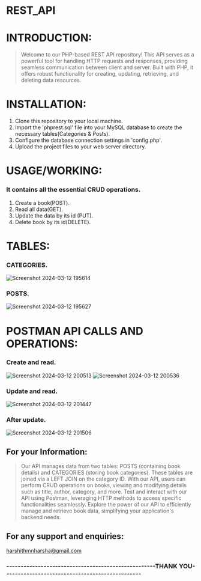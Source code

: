 # REST_API
# INTRODUCTION:
>Welcome to our PHP-based REST API repository! This API serves as a powerful tool for handling HTTP requests and responses, providing seamless communication between client and server. Built with PHP, it offers robust functionality for creating, updating, retrieving, and deleting data resources.
# INSTALLATION:
1. Clone this repository to your local machine.
2. Import the 'phprest.sql' file into your MySQL database to create the necessary tables(Categories & Posts).
3. Configure the database connection settings in 'config.php'.
4. Upload the project files to your web server directory.
# USAGE/WORKING:
### It contains all the essential CRUD operations.
1. Create a book(POST).
2. Read all data(GET).
3. Update the data by its id (PUT).
4. Delete book by its id(DELETE).
# TABLES:
### CATEGORIES.
![Screenshot 2024-03-12 195614](https://github.com/Harshithmn16/REST_API/assets/124524990/d4c00bac-7b94-4bdf-85e5-b3e5b0d63c9b)
### POSTS.
![Screenshot 2024-03-12 195627](https://github.com/Harshithmn16/REST_API/assets/124524990/948064d9-7932-48cc-a507-5aafc9321768)
# POSTMAN API CALLS AND OPERATIONS:
### Create and read.
![Screenshot 2024-03-12 200513](https://github.com/Harshithmn16/REST_API/assets/124524990/69b9296a-de85-4874-9d7f-1bcf1c38aa40)
![Screenshot 2024-03-12 200536](https://github.com/Harshithmn16/REST_API/assets/124524990/832b25c5-eb67-4c61-924c-a93bd744b63e)
### Update and read.
![Screenshot 2024-03-12 201447](https://github.com/Harshithmn16/REST_API/assets/124524990/771d254f-ca66-4227-9c11-7c2c5d391af1)
### After update. 
![Screenshot 2024-03-12 201506](https://github.com/Harshithmn16/REST_API/assets/124524990/2bc549c4-a85c-47f1-af86-aa218552d1dd)
## For your Information:
> Our API manages data from two tables: POSTS (containing book details) and CATEGORIES (storing book categories). These tables are joined via a LEFT JOIN on the category ID. With our API, users can perform CRUD operations on books, viewing and modifying details such as title, author, category, and more. Test and interact with our API using Postman, leveraging HTTP methods to access specific functionalities seamlessly. Explore the power of our API to efficiently manage and retrieve book data, simplifying your application's backend needs.
## For any support and enquiries:
harshithmnharsha@gmail.com
### ----------------------------------------------------THANK YOU------------------------------------------------ ###
